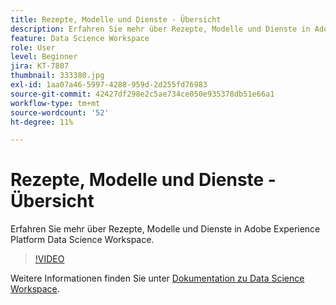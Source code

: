 ```yaml
---
title: Rezepte, Modelle und Dienste - Übersicht
description: Erfahren Sie mehr über Rezepte, Modelle und Dienste in Adobe Experience Platform Data Science Workspace.
feature: Data Science Workspace
role: User
level: Beginner
jira: KT-7807
thumbnail: 333380.jpg
exl-id: 1aa07a46-5997-4288-959d-2d255fd76983
source-git-commit: 42427df298e2c5ae734ce050e935378db51e66a1
workflow-type: tm+mt
source-wordcount: '52'
ht-degree: 11%

---
```


# Rezepte, Modelle und Dienste - Übersicht

Erfahren Sie mehr über Rezepte, Modelle und Dienste in Adobe Experience Platform Data Science Workspace.

>[!VIDEO](https://video.tv.adobe.com/v/333380?quality=12&learn=on)

Weitere Informationen finden Sie unter [Dokumentation zu Data Science Workspace](https://experienceleague.adobe.com/docs/experience-platform/data-science-workspace/home.html?lang=de).
